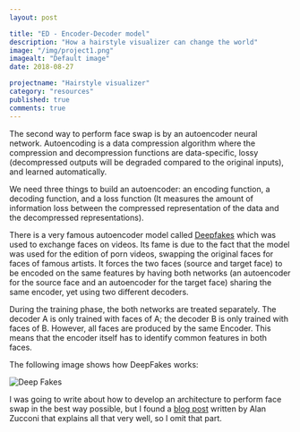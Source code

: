```yaml
---
layout: post

title: "ED - Encoder-Decoder model"
description: "How a hairstyle visualizer can change the world"
image: "/img/project1.png"
imagealt: "Default image"
date: 2018-08-27

projectname: "Hairstyle visualizer"
category: "resources"
published: true
comments: true
---
```


The second way to perform face swap is by an autoencoder neural network. Autoencoding is a data compression algorithm where the compression and decompression functions are data-specific, lossy (decompressed outputs will be degraded compared to the original inputs), and learned automatically. 

We need three things to build an autoencoder: an encoding function, a decoding function, and a loss function (It measures the amount of information loss between the compressed representation of the data and the decompressed representations). 

There is a very famous autoencoder model called [Deepfakes](https://en.wikipedia.org/wiki/Deepfake) which was used to exchange faces on videos. Its fame is due to the fact that the model was used for the edition of porn videos, swapping the original faces for faces of famous artists.  It forces the two faces (source and target face) to be encoded on the same features by having both networks (an autoencoder for the source face and an autoencoder for the target face) sharing the same encoder, yet using two different decoders.

During the training phase, the both networks are treated separately. The decoder A is only trained with faces of A; the decoder B is only trained with faces of B. However, all faces are produced by the same Encoder. This means that the encoder itself has to identify common features in both faces.

The following image shows how DeepFakes works:

![Deep Fakes](../../../../postimgs/hairstyle/deepfakes.png)

I was going to write about how to develop an architecture to perform face swap in the best way possible, but I found a [blog post](https://www.alanzucconi.com/2018/03/14/create-perfect-deepfakes/) written by Alan Zucconi that explains all that very well, so I omit that part.